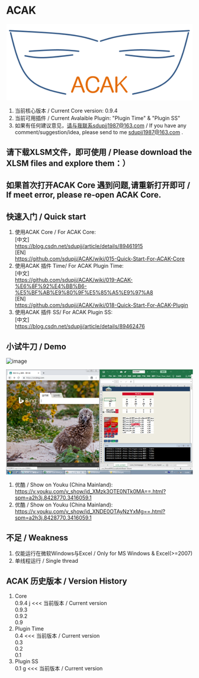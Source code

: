 ﻿# ACAK
![image](https://github.com/sdupjj/ACAK/blob/master/screenshots/logo.png)     
1. 当前核心版本 / Current Core version: 0.9.4  
2. 当前可用插件 / Current Avalaible Plugin: "Plugin Time" & "Plugin SS" 
3. 如果有任何建议意见，请与我联系sdupjj1987@163.com / If you have any comment/suggestion/idea, please send to me sdupjj1987@163.com . 

## 请下载XLSM文件，即可使用 / Please download the XLSM files and explore them：）

## 如果首次打开ACAK Core 遇到问题,请重新打开即可 / If meet error, please re-open ACAK Core.

## 快速入门 / Quick start
1. 使用ACAK Core / For ACAK Core:  
[中文]  
https://blog.csdn.net/sdupjj/article/details/89461915  
[EN]  
https://github.com/sdupjj/ACAK/wiki/015-Quick-Start-For-ACAK-Core  
2. 使用ACAK 插件 Time/ For ACAK Plugin Time:  
[中文]  
https://github.com/sdupjj/ACAK/wiki/019-ACAK-%E6%8F%92%E4%BB%B6-%E5%BF%AB%E9%80%9F%E5%85%A5%E9%97%A8  
[EN]  
https://github.com/sdupjj/ACAK/wiki/018-Quick-Start-For-ACAK-Plugin  
3. 使用ACAK 插件 SS/ For ACAK Plugin SS:  
[中文]  
https://blog.csdn.net/sdupjj/article/details/89462476

## 小试牛刀 / Demo
 ![image](https://github.com/sdupjj/ACAK/blob/master/screenshots/20181224%20DEMO%2001.jpg)  

 ![image](https://github.com/sdupjj/ACAK/blob/master/screenshots/20190422DEMO02.png)  

1. 优酷 / Show on Youku (China Mainland):  
https://v.youku.com/v_show/id_XMzk3OTE0NTk0MA==.html?spm=a2h3j.8428770.3416059.1  
2. 优酷 / Show on Youku (China Mainland):  
https://v.youku.com/v_show/id_XNDE0OTAyNzYxMg==.html?spm=a2h3j.8428770.3416059.1


## 不足 / Weakness
1. 仅能运行在微软Windows与Excel / Only for MS Windows & Excel(>=2007)
2. 单线程运行 / Single thread  

## ACAK 历史版本 / Version History  
1. Core  
0.9.4 j  <<< 当前版本 / Current version  
0.9.3  
0.9.2  
0.9  
2. Plugin Time  
0.4  <<< 当前版本 / Current version  
0.3  
0.2    
0.1  
3. Plugin SS  
0.1 g <<< 当前版本 / Current version  